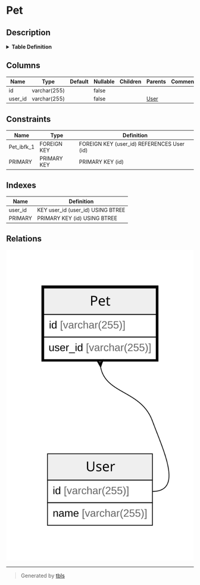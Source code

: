 # Pet

## Description

<details>
<summary><strong>Table Definition</strong></summary>

```sql
CREATE TABLE `Pet` (
  `id` varchar(255) NOT NULL,
  `user_id` varchar(255) NOT NULL,
  PRIMARY KEY (`id`),
  KEY `user_id` (`user_id`),
  CONSTRAINT `Pet_ibfk_1` FOREIGN KEY (`user_id`) REFERENCES `User` (`id`) ON DELETE RESTRICT ON UPDATE RESTRICT
) ENGINE=InnoDB DEFAULT CHARSET=utf8mb4 COLLATE=utf8mb4_0900_ai_ci
```

</details>

## Columns

| Name | Type | Default | Nullable | Children | Parents | Comment |
| ---- | ---- | ------- | -------- | -------- | ------- | ------- |
| id | varchar(255) |  | false |  |  |  |
| user_id | varchar(255) |  | false |  | [User](User.md) |  |

## Constraints

| Name | Type | Definition |
| ---- | ---- | ---------- |
| Pet_ibfk_1 | FOREIGN KEY | FOREIGN KEY (user_id) REFERENCES User (id) |
| PRIMARY | PRIMARY KEY | PRIMARY KEY (id) |

## Indexes

| Name | Definition |
| ---- | ---------- |
| user_id | KEY user_id (user_id) USING BTREE |
| PRIMARY | PRIMARY KEY (id) USING BTREE |

## Relations

![er](Pet.svg)

---

> Generated by [tbls](https://github.com/k1LoW/tbls)
